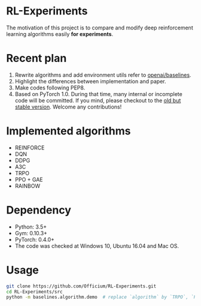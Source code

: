 # RL-Experiments

The motivation of this project is to compare and modify deep reinforcement learning algorithms easily **for experiments**.

# Recent plan

1. Rewrite algorithms and add environment utils refer to [openai/baselines](https://github.com/openai/baselines).    
2. Highlight the differences between implementation and paper.    
3. Make codes following PEP8.    
4. Based on PyTorch 1.0.
During that time, many internal or incomplete code will be committed. 
If you mind, please checkout to the [old but stable version](https://github.com/Officium/RL-Experiments/commit/255aa7a9c03e38349d7c03540769eb9dfa91d33d). 
Welcome any contributions!

# Implemented algorithms

* REINFORCE
* DQN
* DDPG
* A3C
* TRPO
* PPO + GAE
* RAINBOW

# Dependency

* Python: 3.5+
* Gym: 0.10.3+
* PyTorch: 0.4.0+
* The code was checked at Windows 10, Ubuntu 16.04 and Mac OS.

# Usage

```bash
git clone https://github.com/Officium/RL-Experiments.git
cd RL-Experiments/src
python -m baselines.algorithm.demo  # replace `algorithm` by `TRPO`, `PPO` ...
```
